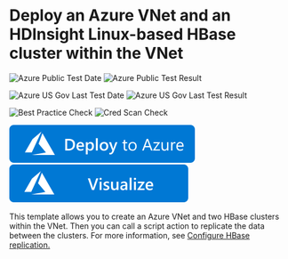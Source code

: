 # Deploy an Azure VNet and an HDInsight Linux-based HBase cluster within the VNet

![Azure Public Test Date](https://azurequickstartsservice.blob.core.windows.net/badges/101-hdinsight-hbase-replication-one-vnet/PublicLastTestDate.svg)
![Azure Public Test Result](https://azurequickstartsservice.blob.core.windows.net/badges/101-hdinsight-hbase-replication-one-vnet/PublicDeployment.svg)

![Azure US Gov Last Test Date](https://azurequickstartsservice.blob.core.windows.net/badges/101-hdinsight-hbase-replication-one-vnet/FairfaxLastTestDate.svg)
![Azure US Gov Last Test Result](https://azurequickstartsservice.blob.core.windows.net/badges/101-hdinsight-hbase-replication-one-vnet/FairfaxDeployment.svg)

![Best Practice Check](https://azurequickstartsservice.blob.core.windows.net/badges/101-hdinsight-hbase-replication-one-vnet/BestPracticeResult.svg)
![Cred Scan Check](https://azurequickstartsservice.blob.core.windows.net/badges/101-hdinsight-hbase-replication-one-vnet/CredScanResult.svg)

[![Deploy To Azure](https://raw.githubusercontent.com/Azure/azure-quickstart-templates/master/1-CONTRIBUTION-GUIDE/images/deploytoazure.svg?sanitize=true)](https://portal.azure.com/#create/Microsoft.Template/uri/https%3A%2F%2Fraw.githubusercontent.com%2FAzure%2Fazure-quickstart-templates%2Fmaster%2F101-hdinsight-hbase-replication-one-vnet%2Fazuredeploy.json)  [![Visualize](https://raw.githubusercontent.com/Azure/azure-quickstart-templates/master/1-CONTRIBUTION-GUIDE/images/visualizebutton.svg?sanitize=true)](http://armviz.io/#/?load=https%3A%2F%2Fraw.githubusercontent.com%2FAzure%2Fazure-quickstart-templates%2Fmaster%2F101-hdinsight-hbase-replication-one-vnet%2Fazuredeploy.json)

This template allows you to create an Azure VNet and two HBase clusters within the VNet. Then you can call a script action to replicate the data between the clusters. For more information, see <a href="https://docs.microsoft.com/azure/hdinsight/hdinsight-hbase-replication">Configure HBase replication.



